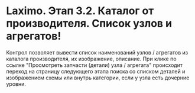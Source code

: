 ﻿---
description: 2.4.7
---
# Laximo. Этап 3.2. Каталог от производителя. Список узлов и агрегатов!
Контрол позволяет вывести список наименований узлов / агрегатов из каталога производителя, их изображение, описание. 
При клике по ссылке "Просмотреть запчасти (детали) узла / агрегата" происходит переход на страницу следующего этапа поиска со списком деталей и изображением схемы или внутрь категории, если у узла есть дочерние уровни.
